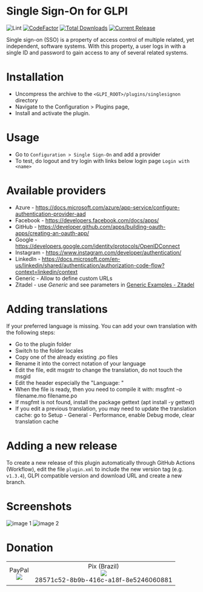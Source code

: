 # Single Sign-On for GLPI

![Lint](https://github.com/edgardmessias/glpi-singlesignon/workflows/Lint/badge.svg)
[![CodeFactor](https://www.codefactor.io/repository/github/edgardmessias/glpi-singlesignon/badge)](https://www.codefactor.io/repository/github/edgardmessias/glpi-singlesignon)
[![Total Downloads](https://img.shields.io/github/downloads/edgardmessias/glpi-singlesignon/total.svg)](https://github.com/edgardmessias/glpi-singlesignon/releases)
[![Current Release](https://img.shields.io/github/release/edgardmessias/glpi-singlesignon.svg)](https://github.com/edgardmessias/glpi-singlesignon/releases/latest)

Single sign-on (SSO) is a property of access control of multiple related, yet independent, software systems. With this property, a user logs in with a single ID and password to gain access to any of several related systems.

# Installation
 * Uncompress the archive to the `<GLPI_ROOT>/plugins/singlesignon` directory
 * Navigate to the Configuration > Plugins page,
 * Install and activate the plugin.

# Usage
 * Go to `Configuration > Single Sign-On` and add a provider
 * To test, do logout and try login with links below login page `Login with <name>`

# Available providers
 * Azure - https://docs.microsoft.com/azure/app-service/configure-authentication-provider-aad
 * Facebook - https://developers.facebook.com/docs/apps/
 * GitHub - https://developer.github.com/apps/building-oauth-apps/creating-an-oauth-app/
 * Google - https://developers.google.com/identity/protocols/OpenIDConnect
 * Instagram - https://www.instagram.com/developer/authentication/
 * LinkedIn - https://docs.microsoft.com/en-us/linkedin/shared/authentication/authorization-code-flow?context=linkedin/context
 * Generic - Allow to define custom URLs
 * Zitadel - use _Generic_ and see parameters in [Generic Examples - Zitadel](generic_examples/zitadel.md)

# Adding translations
If your preferred language is missing. You can add your own translation with the following steps:
 * Go to the plugin folder
 * Switch to the folder locales
 * Copy one of the already existing .po files
 * Rename it into the correct notation of your language
 * Edit the file, edit msgstr to change the translation, do not touch the msgid
 * Edit the header especially the "Language: "
 * When the file is ready, then you need to compile it with: msgfmt -o filename.mo filename.po
 * If msgfmt is not found, install the package gettext (apt install -y gettext)
 * If you edit a previous translation, you may need to update the translation cache: go to Setup - General - Performance, enable Debug mode, clear translation cache

# Adding a new release
To create a new release of this plugin automatically through GitHub Actions (Workflow), edit the file ``plugin.xml`` to include the new version tag (e.g. ``v1.3.4``), GLPI compatible version and download URL and create a new branch.

# Screenshots

![image 1](./screenshots/image_1.png)
![image 2](./screenshots/image_2.png)

# Donation
<table border="0">
 <tr>
    <td align="center">
    PayPal <br>
       <a href="https://www.paypal.com/donate?hosted_button_id=5KHYY5ZDTNDSY">
          <img src="https://www.paypalobjects.com/en_US/i/btn/btn_donateCC_LG.gif">
       </a>
    </td>
    <td align="center">
       Pix (Brazil) <br>
       <img src="https://api.qrserver.com/v1/create-qr-code/?size=150x150&data=00020126680014BR.GOV.BCB.PIX013628571c52-8b9b-416c-a18f-8e52460608810206Doa%C3%A7%C3%A3o5204000053039865802BR5923Edgard%20Lorraine%20Messias6009SAO%20PAULO61080540900062160512NU50UnEaVM0H63042A45"> <br>
       28571c52-8b9b-416c-a18f-8e5246060881
    </td>
 </tr>
</table>
